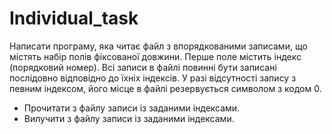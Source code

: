 # Individual_task
Написати програму, яка читає файл з впорядкованими записами, що містять набір полів фіксованої довжини. Перше поле містить індекс (порядковий номер).
Всі записи в файлі повинні бути записані послідовно відповідно до їхніх індексів. У разі відсутності запису з певним індексом, його місце в файлі резервується символом з кодом 0.
- Прочитати з файлу записи із заданими індексами.
- Вилучити з файлу записи із заданими індексами.